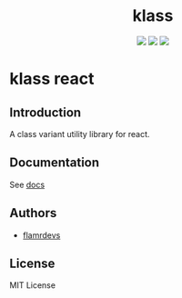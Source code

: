 <p align="center">
  <h1 align="center">klass</h1>
</p>

<p align="center">
  <a href="https://www.npmjs.com/package/@klass/react"><img src="https://badgen.net/npm/v/@klass/react"></a>
  <a href="https://bundlephobia.com/package/@klass/react"><img src="https://badgen.net/bundlephobia/minzip/@klass/react"></a>
  <a href="https://www.npmjs.com/package/@klass/react"><img src="https://badgen.net/npm/license/@klass/react"></a>
</p>

# klass react

## Introduction

A class variant utility library for react.

## Documentation

See [docs](https://klass-style.vercel.app/klass/react.html)

## Authors

- [flamrdevs](https://github.com/flamrdevs)

## License

MIT License
